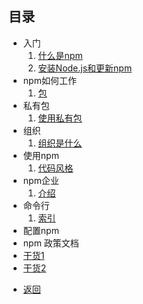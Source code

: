 ## 目录

- 入门
  1. [什么是npm](1.1.md)
  2. [安装Node.js和更新npm](1.2.md)
- npm如何工作
  1. [包](2.1.md)
- 私有包
  1. [使用私有包](3.1.md)
- 组织
  1. [组织是什么](4.1.md)
- 使用npm
  1. [代码风格](5.1.md)
- npm企业
  1. [介绍](6.1.md)
- 命令行
  1. [索引](7.1.md)
- 配置npm
- npm 政策文档
- [干货1](all.md)
- [干货2](all2.md)
* [返回](../README.md)